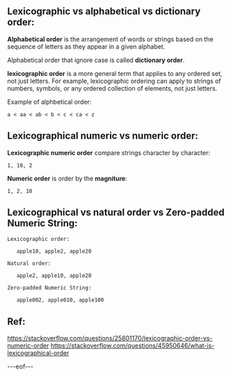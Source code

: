 ## Lexicographic vs alphabetical vs dictionary order:

**Alphabetical order** is the arrangement of words or strings based on the sequence of letters as they appear in a given alphabet.  

Alphabetical order that ignore case is called **dictionary order**.

**lexicographic order**  is a more general term that applies to any ordered set, not just letters. For example, lexicographic ordering can apply to strings of numbers, symbols, or any ordered collection of elements, not just letters.

Example of alphbetical order:

    a < aa < ab < b < c < ca < z  



## Lexicographical numeric vs numeric order:

**Lexicographic numeric order** compare strings character by character:

    1, 10, 2

**Numeric order** is order by the **magniture**:

    1, 2, 10



## Lexicographical vs natural order vs Zero-padded Numeric String:

    Lexicographic order:
    
       apple10, apple2, apple20
    
    Natural order:
    
       apple2, apple10, apple20
    
    Zero-padded Numeric String:
    
       apple002, apple010, apple100



## Ref:

https://stackoverflow.com/questions/25801170/lexicographic-order-vs-numeric-order
https://stackoverflow.com/questions/45950646/what-is-lexicographical-order

---eof---

